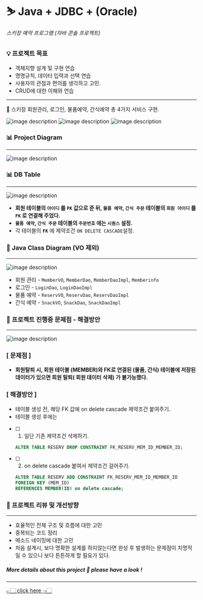 # ⛷ Java + JDBC + (Oracle) 
###### 스키장 예약 프로그램 (자바 콘솔 프로젝트)


### 💡 프로젝트 목표

- 객체지향 설계 및 구현 연습
- 명명규칙, 데이터 입력과 선택 연습
- 사용자의 관점과 편의를 생각하고 고민.
- CRUD에 대한 이해와 연습

---

🎿 스키장 회원관리, 로그인, 물품예약, 간식예약 총 4가지 서비스 구현.

![image description](https://s3.us-west-2.amazonaws.com/secure.notion-static.com/e12da500-b1e6-456e-bf63-ae1823ba664b/Untitled.png?X-Amz-Algorithm=AWS4-HMAC-SHA256&X-Amz-Credential=AKIAT73L2G45O3KS52Y5%2F20210116%2Fus-west-2%2Fs3%2Faws4_request&X-Amz-Date=20210116T164120Z&X-Amz-Expires=86400&X-Amz-Signature=ae84265d2f50c32747960efdee45c31f9aa54099e31ff7c61521409263d49b31&X-Amz-SignedHeaders=host&response-content-disposition=filename%20%3D%22Untitled.png%22)
![image description](https://s3.us-west-2.amazonaws.com/secure.notion-static.com/0490b4b9-44af-4379-9ff5-be0be195f2d4/Untitled.png?X-Amz-Algorithm=AWS4-HMAC-SHA256&X-Amz-Credential=AKIAT73L2G45O3KS52Y5%2F20210116%2Fus-west-2%2Fs3%2Faws4_request&X-Amz-Date=20210116T165117Z&X-Amz-Expires=86400&X-Amz-Signature=6b9d38d7b793e07e251f5b3a7461fad36a09f96b1e82ab9be8004ac44f54bb32&X-Amz-SignedHeaders=host&response-content-disposition=filename%20%3D%22Untitled.png%22)
![image description](https://s3.us-west-2.amazonaws.com/secure.notion-static.com/6aeed111-c096-43b1-a5e9-28d9fbcc1d38/Untitled.png?X-Amz-Algorithm=AWS4-HMAC-SHA256&X-Amz-Credential=AKIAT73L2G45O3KS52Y5%2F20210116%2Fus-west-2%2Fs3%2Faws4_request&X-Amz-Date=20210116T165142Z&X-Amz-Expires=86400&X-Amz-Signature=76bc99201fbf9622fbbf45d8932f526e1b7630171391e9c1e71d557d70e87fe9&X-Amz-SignedHeaders=host&response-content-disposition=filename%20%3D%22Untitled.png%22)

### 📊 Project Diagram
---
![image description](https://s3.us-west-2.amazonaws.com/secure.notion-static.com/5de29c74-c068-4881-81f3-1de9af26ce44/Untitled_Diagram-3.png?X-Amz-Algorithm=AWS4-HMAC-SHA256&X-Amz-Credential=AKIAT73L2G45O3KS52Y5%2F20210116%2Fus-west-2%2Fs3%2Faws4_request&X-Amz-Date=20210116T164223Z&X-Amz-Expires=86400&X-Amz-Signature=d93dafd06ef4688c9d4b9e3f8c9031c6df5c30238cc1e850475aad7b0af6bb6f&X-Amz-SignedHeaders=host&response-content-disposition=filename%20%3D%22Untitled_Diagram-3.png%22)

### 📊 DB Table
---
![image description](https://s3.us-west-2.amazonaws.com/secure.notion-static.com/28a2c6cc-d288-480c-8574-0cfaedd98ad5/KakaoTalk_Photo_2021-01-03-3-00-20_pm.jpeg?X-Amz-Algorithm=AWS4-HMAC-SHA256&X-Amz-Credential=AKIAT73L2G45O3KS52Y5%2F20210116%2Fus-west-2%2Fs3%2Faws4_request&X-Amz-Date=20210116T164330Z&X-Amz-Expires=86400&X-Amz-Signature=8211d3c55df695a1bbcb10a04ecc4f03d20a143c58eb53dd30956f88addbefa0&X-Amz-SignedHeaders=host&response-content-disposition=filename%20%3D%22KakaoTalk_Photo_2021-01-03-3-00-20_pm.jpeg%22)

- **회원 테이블의 `아이디` 를 `PK` 값으로 준 뒤, `물품 예약`, `간식 주문`   테이블의   `회원 아이디` 를 `FK` 로 연결해 주었다.**
- **`물품 예약`, `간식 주문` 테이블의 `주문번호` 에는 `시퀀스` 설정.**
- 각 테이블의 **`FK`** 에 제약조건 `ON DELETE CASCADE`설정.

### 📃 Java Class Diagram (VO 제외)
---
![image description](https://s3.us-west-2.amazonaws.com/secure.notion-static.com/5d90107e-7934-47e5-a5fd-cbb335232676/KakaoTalk_Photo_2020-12-30-3-40-32_pm.png?X-Amz-Algorithm=AWS4-HMAC-SHA256&X-Amz-Credential=AKIAT73L2G45O3KS52Y5%2F20210116%2Fus-west-2%2Fs3%2Faws4_request&X-Amz-Date=20210116T164436Z&X-Amz-Expires=86400&X-Amz-Signature=bca5160ab245a23a266dd01b47b98e08afdf750191b532b0039bfe88bf59a087&X-Amz-SignedHeaders=host&response-content-disposition=filename%20%3D%22KakaoTalk_Photo_2020-12-30-3-40-32_pm.png%22)

- 회원 관리 - `MemberVO`, `MemberDao`, `MemberDaoImpl`, `Memberinfo`
- 로그인 - `LoginDao`, `LoginDaoImpl`
- 물품 예약 - `ReservVO`, `ReservDao`, `ReservDaoImpl`
- 간식 예약 - `SnackVO`, `SnackDao`, `SnackDaoImpl`

### 📌 프로젝트 진행중 문제점 - 해결방안

---
![image description](https://s3.us-west-2.amazonaws.com/secure.notion-static.com/9768aefd-9617-426d-be35-665b5231c9fe/Screenshot_2020-12-29_at_11.40.09_pm.png?X-Amz-Algorithm=AWS4-HMAC-SHA256&X-Amz-Credential=AKIAT73L2G45O3KS52Y5%2F20210116%2Fus-west-2%2Fs3%2Faws4_request&X-Amz-Date=20210116T164628Z&X-Amz-Expires=86400&X-Amz-Signature=befed3292630ab3edb0fe0a0fd49199c0f1287d2fe9d190d41c4398b0b9493a4&X-Amz-SignedHeaders=host&response-content-disposition=filename%20%3D%22Screenshot_2020-12-29_at_11.40.09_pm.png%22)

### [ 문제점 ]

- **회원탈퇴 시, 회원 테이블 (MEMBER)와 FK로 연결된 (물품, 간식) 테이블에 저장된 데이터가 있으면 회원 탈퇴( 회원 데이터 삭제) 가 불가능했다.**

### [ 해결방안 ]

- 테이블 생성 전, 해당 FK 값에 on delete cascade 제약조건 붙여주기.
- 테이블 생성 후에는

- [ ]  1) 일단 기존 제약조건 삭제하기.

    ```sql
    ALTER TABLE RESERV DROP CONSTRAINT FK_RESERV_MEM_ID_MEMBER_ID;
    ```

- [ ]  2) on delete cascade 붙여서 제약조건 걸어주기.

    ```sql
    ALTER TABLE RESERV ADD CONSTRAINT FK_RESERV_MEM_ID_MEMBER_ID 
    FOREIGN KEY (MEM_ID)
    REFERENCES MEMBER(ID) on delete cascade;
    ```

### 📑 프로젝트 리뷰 및 개선방향

---
- 효율적인 전체 구조 및 흐름에 대한 고민
- 중복되는 코드 정리
- 메소드 네이밍에 대한 고민
- 처음 설계시, 보다 명확한 설계를 하지않는다면 완성 후 발생하는 문제점이 치명적일 수 있으니 보다 튼튼하게 할 필요가 있다.


##### More details about this project 🔽 please have a look !
---
[👉🏻 click here 👈🏻](https://www.notion.so/Java-JDBC-Oracle-e382ea417ea3496ca0742f650fc187cd)
